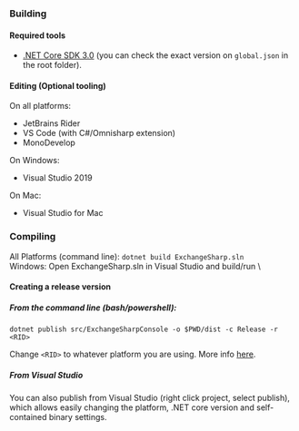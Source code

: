 ### Building

#### Required tools
 - [.NET Core SDK 3.0](https://dotnet.microsoft.com/download/dotnet-core/3.0) (you can check the exact version on `global.json` in the root folder).

#### Editing (Optional tooling)

On all platforms:
 - JetBrains Rider
 - VS Code (with C#/Omnisharp extension)
 - MonoDevelop

On Windows:
 - Visual Studio 2019

On Mac:
 - Visual Studio for Mac

### Compiling

All Platforms (command line): `dotnet build ExchangeSharp.sln` \
Windows: Open ExchangeSharp.sln in Visual Studio and build/run \

#### Creating a release version

##### From the command line (bash/powershell):

`dotnet publish src/ExchangeSharpConsole -o $PWD/dist -c Release -r <RID>`

Change `<RID>` to whatever platform you are using. More info [here](https://docs.microsoft.com/en-us/dotnet/core/rid-catalog#using-rids).

##### From Visual Studio

You can also publish from Visual Studio (right click project, select publish), which allows easily changing the platform, .NET core version and self-contained binary settings.